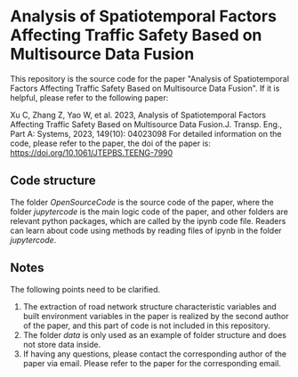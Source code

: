 # Analysis of Spatiotemporal Factors Affecting Traffic Safety Based on Multisource Data Fusion

This repository is the source code for the paper "Analysis of Spatiotemporal Factors Affecting Traffic Safety Based on Multisource Data Fusion". If it is helpful, please refer to the following paper:

Xu C, Zhang Z, Yao W, et al. 2023, Analysis of Spatiotemporal Factors Affecting Traffic Safety Based on Multisource Data Fusion.J. Transp. Eng., Part A: Systems, 2023, 149(10): 04023098
For detailed information on the code, please refer to the paper, the doi of the paper is: https://doi.org/10.1061/JTEPBS.TEENG-7990

## Code structure

The folder *OpenSourceCode* is the source code of the paper, where the folder *jupytercode* is the main logic code of the paper, and other folders are relevant python packages, which are called by the ipynb code file. Readers can learn about code using methods by reading files of ipynb in the folder *jupytercode*.

## Notes

The following points need to be clarified.

1. The extraction of road network structure characteristic variables and built environment variables in the paper is realized by the second author of the paper, and this part of code is not included in this repository.
2. The folder *data* is only used as an example of folder structure and does not store data inside.
3. If having any questions, please contact the corresponding author of the paper via email. Please refer to the paper for the corresponding email.